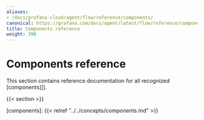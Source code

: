 ```yaml
---
aliases:
- /docs/grafana-cloud/agent/flow/reference/components/
canonical: https://grafana.com/docs/agent/latest/flow/reference/components/
title: Components reference
weight: 300
---
```


# Components reference

This section contains reference documentation for all recognized
[components][].

{{< section >}}

[components]: {{< relref "../../concepts/components.md" >}}
